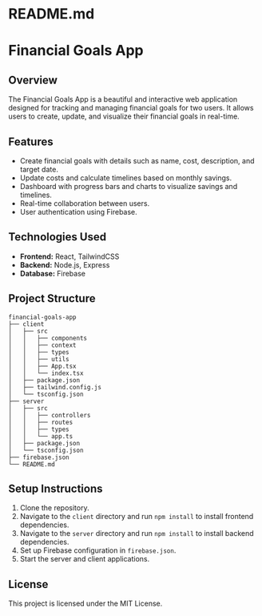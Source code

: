 # README.md

# Financial Goals App

## Overview
The Financial Goals App is a beautiful and interactive web application designed for tracking and managing financial goals for two users. It allows users to create, update, and visualize their financial goals in real-time.

## Features
- Create financial goals with details such as name, cost, description, and target date.
- Update costs and calculate timelines based on monthly savings.
- Dashboard with progress bars and charts to visualize savings and timelines.
- Real-time collaboration between users.
- User authentication using Firebase.

## Technologies Used
- **Frontend:** React, TailwindCSS
- **Backend:** Node.js, Express
- **Database:** Firebase

## Project Structure
```
financial-goals-app
├── client
│   ├── src
│   │   ├── components
│   │   ├── context
│   │   ├── types
│   │   ├── utils
│   │   ├── App.tsx
│   │   └── index.tsx
│   ├── package.json
│   ├── tailwind.config.js
│   └── tsconfig.json
├── server
│   ├── src
│   │   ├── controllers
│   │   ├── routes
│   │   ├── types
│   │   └── app.ts
│   ├── package.json
│   └── tsconfig.json
├── firebase.json
└── README.md
```

## Setup Instructions
1. Clone the repository.
2. Navigate to the `client` directory and run `npm install` to install frontend dependencies.
3. Navigate to the `server` directory and run `npm install` to install backend dependencies.
4. Set up Firebase configuration in `firebase.json`.
5. Start the server and client applications.

## License
This project is licensed under the MIT License.